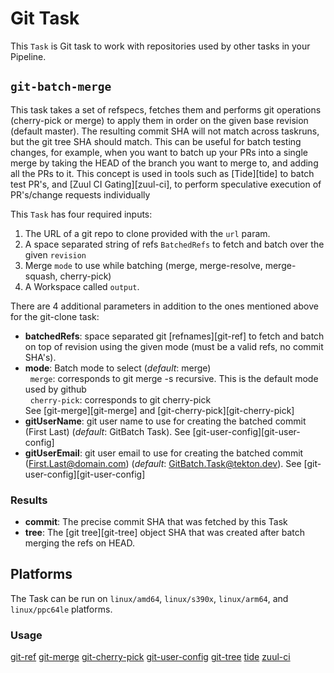 # Git Task

This `Task` is Git task to work with repositories used by other tasks
in your Pipeline.

## `git-batch-merge`

This task takes a set of refspecs, fetches them and performs git operations
(cherry-pick or merge) to apply them in order on the given base revision (default master).
The resulting commit SHA will not match across taskruns, but the git tree SHA should
match. This can be useful for batch testing changes, for example, when you want to
batch up your PRs into a single merge by taking the HEAD of the branch you want to merge
to, and adding all the PRs to it. This concept is used in tools such as [Tide][tide] to
batch test PR's, and [Zuul CI Gating][zuul-ci], to perform speculative execution of
PR's/change requests individually

This `Task` has four required inputs:

1. The URL of a git repo to clone provided with the `url` param.
1. A space separated string of refs `BatchedRefs` to fetch and batch over the given `revision`
1. Merge `mode` to use while batching (merge, merge-resolve, merge-squash, cherry-pick)
1. A Workspace called `output`.

There are 4 additional parameters in addition to the ones mentioned above for the git-clone task:
* **batchedRefs**: space separated git [refnames][git-ref] to fetch and batch on top of revision using the given mode
    (must be a valid refs, no commit SHA's).
* **mode**: Batch mode to select (_default_: merge) <br>
  &nbsp;&nbsp;`merge`: corresponds to git merge -s recursive. This is the default mode used by github <br>
  &nbsp;&nbsp;`cherry-pick`: corresponds to git cherry-pick <br>
  See [git-merge][git-merge] and [git-cherry-pick][git-cherry-pick]
* **gitUserName**: git user name to use for creating the batched commit (First Last)
    (_default_: GitBatch Task). See [git-user-config][git-user-config]
* **gitUserEmail**: git user email to use for creating the batched commit (First.Last@domain.com)
  (_default_: GitBatch.Task@tekton.dev). See [git-user-config][git-user-config]

### Results

* **commit**: The precise commit SHA that was fetched by this Task
* **tree**: The [git tree][git-tree] object SHA that was created after batch merging the refs on HEAD.

## Platforms

The Task can be run on `linux/amd64`, `linux/s390x`, `linux/arm64`, and `linux/ppc64le` platforms.

### Usage

[git-ref](https://git-scm.com/book/en/v2/Git-Internals-Git-References)
[git-merge](https://git-scm.com/docs/git-merge)
[git-cherry-pick](https://git-scm.com/docs/git-cherry-pick)
[git-user-config](https://git-scm.com/docs/git-config#Documentation/git-config.txt-username)
[git-tree](https://git-scm.com/book/en/v2/Git-Internals-Git-Objects)
[tide](https://github.com/kubernetes/test-infra/blob/master/prow/cmd/tide/README.md)
[zuul-ci](https://zuul-ci.org/docs/zuul/discussion/gating.html)
